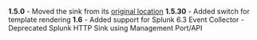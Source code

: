 **1.5.0**
 	- Moved the sink from its [original location](https://github.com/serilog/serilog)
**1.5.30**
	- Added switch for template rendering
**1.6**
  	- Added support for Splunk 6.3 Event Collector
    - Deprecated Splunk HTTP Sink using Management Port/API
